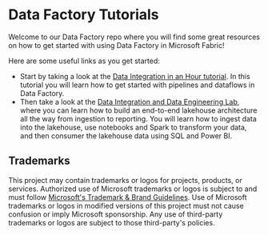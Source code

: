 # Data Factory Tutorials

Welcome to our Data Factory repo where you will find some great resources on how to get started with using Data Factory in Microsoft Fabric!

Here are some useful links as you get started:

- Start by taking a look at the [Data Integration in an Hour tutorial]([https://github.com/microsoft/DataFactory/tree/main/DI%20in%20an%20Hour](https://learn.microsoft.com/en-us/fabric/data-factory/tutorial-end-to-end-introduction)). In this tutorial you will learn how to get started with pipelines and dataflows in Data Factory.
- Then take a look at the [Data Integration and Data Engineering Lab](https://github.com/microsoft/DataFactory/tree/main/DI%20and%20DE%20Lab), where you can learn how to build an end-to-end lakehouse architecture all the way from ingestion to reporting. You will learn how to ingest data into the lakehouse, use notebooks and Spark to transform your data, and then consumer the lakehouse data using SQL and Power BI.


## Trademarks

This project may contain trademarks or logos for projects, products, or services. Authorized use of Microsoft 
trademarks or logos is subject to and must follow 
[Microsoft's Trademark & Brand Guidelines](https://www.microsoft.com/en-us/legal/intellectualproperty/trademarks/usage/general).
Use of Microsoft trademarks or logos in modified versions of this project must not cause confusion or imply Microsoft sponsorship.
Any use of third-party trademarks or logos are subject to those third-party's policies.
